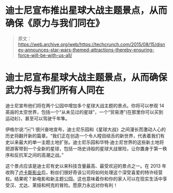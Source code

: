 # 迪士尼宣布推出星球大战主题景点，从而确保《原力与我们同在》

> 原文：<https://web.archive.org/web/https://techcrunch.com/2015/08/15/disney-announces-star-wars-themed-attractions-thereby-ensuring-force-will-be-with-us-all/>

# 迪士尼宣布星球大战主题景点，从而确保武力将与我们所有人同在

迪士尼宣布他们将在两个公园中增加多个星球大战主题的景点。你将可以参观 14 英亩的太空世界，包括一个“从未见过的星球”，一个“贸易港”(在那里你可以买到运动衫)，甚至可以驾驶千年隼。

伊格尔说:“￼"I 很兴奋地宣布，迪士尼乐园和《星球大战》之间漫长而激动人心的历史将翻开新的篇章。“我们正在创造一个令人瞠目结舌的新世界，代表着我们有史以来最大的单一主题土地扩张。迪士尼乐园和华特·迪士尼世界的这些新土地将把游客带到一个全新的星球，包括一场史诗般的星球大战冒险，让你置身于第一秩序和反抗军之间的高潮之战。”

这个景点应该是迪士尼有史以来科技含量最高、最受欢迎的景点之一。在 2013 年收购了[卢卡斯影业](https://web.archive.org/web/20221005133421/http://www.bloomberg.com/bw/articles/2013-03-07/how-disney-bought-lucasfilm-and-its-plans-for-star-wars)后，粉丝们很好奇该公司将如何处理这个深受喜爱的特许经营权。结果呢？新电影和新主题公园。这也意味着你和你的家人可以在现实生活中享受汉、尤达、莱娅和柯克的冒险。愿原力永远对你有利！